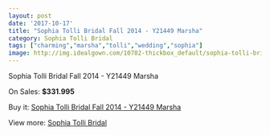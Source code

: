 ```yaml
---
layout: post
date: '2017-10-17'
title: "Sophia Tolli Bridal Fall 2014 - Y21449 Marsha"
category: Sophia Tolli Bridal
tags: ["charming","marsha","tolli","wedding","sophia"]
image: http://img.idealgown.com/10782-thickbox_default/sophia-tolli-bridal-fall-2014-y21449-marsha.jpg
---
```

Sophia Tolli Bridal Fall 2014 - Y21449 Marsha

On Sales: **$331.995**
<a href="https://www.idealgown.com/en/sophia-tolli-bridal/4422-sophia-tolli-bridal-fall-2014-y21449-marsha.html"><amp-img layout="responsive" width="600" height="600" src="//img.idealgown.com/10782-thickbox_default/sophia-tolli-bridal-fall-2014-y21449-marsha.jpg" alt="Sophia Tolli Bridal Fall 2014 - Y21449 Marsha 0" /></a>
<a href="https://www.idealgown.com/en/sophia-tolli-bridal/4422-sophia-tolli-bridal-fall-2014-y21449-marsha.html"><amp-img layout="responsive" width="600" height="600" src="//img.idealgown.com/10784-thickbox_default/sophia-tolli-bridal-fall-2014-y21449-marsha.jpg" alt="Sophia Tolli Bridal Fall 2014 - Y21449 Marsha 1" /></a>
<a href="https://www.idealgown.com/en/sophia-tolli-bridal/4422-sophia-tolli-bridal-fall-2014-y21449-marsha.html"><amp-img layout="responsive" width="600" height="600" src="//img.idealgown.com/10783-thickbox_default/sophia-tolli-bridal-fall-2014-y21449-marsha.jpg" alt="Sophia Tolli Bridal Fall 2014 - Y21449 Marsha 2" /></a>

Buy it: [Sophia Tolli Bridal Fall 2014 - Y21449 Marsha](https://www.idealgown.com/en/sophia-tolli-bridal/4422-sophia-tolli-bridal-fall-2014-y21449-marsha.html "Sophia Tolli Bridal Fall 2014 - Y21449 Marsha")

View more: [Sophia Tolli Bridal](https://www.idealgown.com/en/52-sophia-tolli-bridal "Sophia Tolli Bridal")